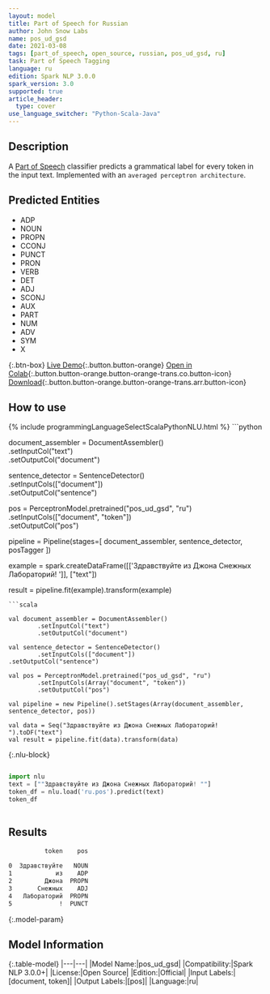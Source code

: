 ```yaml
---
layout: model
title: Part of Speech for Russian
author: John Snow Labs
name: pos_ud_gsd
date: 2021-03-08
tags: [part_of_speech, open_source, russian, pos_ud_gsd, ru]
task: Part of Speech Tagging
language: ru
edition: Spark NLP 3.0.0
spark_version: 3.0
supported: true
article_header:
  type: cover
use_language_switcher: "Python-Scala-Java"
---
```


## Description

A [Part of Speech](https://en.wikipedia.org/wiki/Part_of_speech) classifier predicts a grammatical label for every token in the input text. Implemented with an `averaged perceptron architecture`.

## Predicted Entities

- ADP
- NOUN
- PROPN
- CCONJ
- PUNCT
- PRON
- VERB
- DET
- ADJ
- SCONJ
- AUX
- PART
- NUM
- ADV
- SYM
- X

{:.btn-box}
[Live Demo](https://demo.johnsnowlabs.com/public/GRAMMAR_EN/){:.button.button-orange}
[Open in Colab](https://colab.research.google.com/github/JohnSnowLabs/spark-nlp-workshop/blob/master/tutorials/Certification_Trainings/Healthcare/4.Clinical_DeIdentification.ipynb){:.button.button-orange.button-orange-trans.co.button-icon}
[Download](https://s3.amazonaws.com/auxdata.johnsnowlabs.com/public/models/pos_ud_gsd_ru_3.0.0_3.0_1615230203372.zip){:.button.button-orange.button-orange-trans.arr.button-icon}

## How to use



<div class="tabs-box" markdown="1">
{% include programmingLanguageSelectScalaPythonNLU.html %}
```python

document_assembler = DocumentAssembler() \
  .setInputCol("text") \
  .setOutputCol("document")

sentence_detector = SentenceDetector() \
  .setInputCols(["document"]) \
  .setOutputCol("sentence")

pos = PerceptronModel.pretrained("pos_ud_gsd", "ru") \
  .setInputCols(["document", "token"]) \
  .setOutputCol("pos")

pipeline = Pipeline(stages=[
  document_assembler,
  sentence_detector,
  posTagger
])

example = spark.createDataFrame([['Здравствуйте из Джона Снежных Лабораторий! ']], ["text"])

result = pipeline.fit(example).transform(example)


```
```scala

val document_assembler = DocumentAssembler()
        .setInputCol("text")
        .setOutputCol("document")

val sentence_detector = SentenceDetector()
        .setInputCols(["document"])
.setOutputCol("sentence")

val pos = PerceptronModel.pretrained("pos_ud_gsd", "ru")
        .setInputCols(Array("document", "token"))
        .setOutputCol("pos")

val pipeline = new Pipeline().setStages(Array(document_assembler, sentence_detector, pos))

val data = Seq("Здравствуйте из Джона Снежных Лабораторий! ").toDF("text")
val result = pipeline.fit(data).transform(data)

```

{:.nlu-block}
```python

import nlu
text = [""Здравствуйте из Джона Снежных Лабораторий! ""]
token_df = nlu.load('ru.pos').predict(text)
token_df
    
```
</div>

## Results

```bash
          token    pos
                      
0  Здравствуйте   NOUN
1            из    ADP
2         Джона  PROPN
3       Снежных    ADJ
4   Лабораторий  PROPN
5             !  PUNCT
```

{:.model-param}
## Model Information

{:.table-model}
|---|---|
|Model Name:|pos_ud_gsd|
|Compatibility:|Spark NLP 3.0.0+|
|License:|Open Source|
|Edition:|Official|
|Input Labels:|[document, token]|
|Output Labels:|[pos]|
|Language:|ru|
